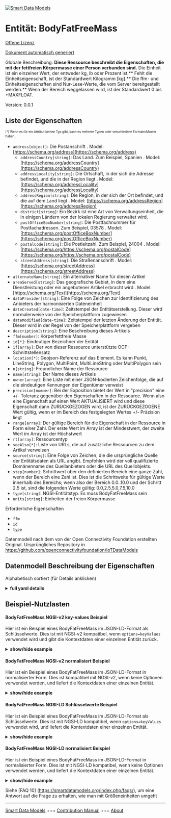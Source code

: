 <!-- 10-Header -->  
[![Smart Data Models](https://smartdatamodels.org/wp-content/uploads/2022/01/SmartDataModels_logo.png "Logo")](https://smartdatamodels.org)  
Entität: BodyFatFreeMass  
========================<!-- /10-Header -->  
<!-- 15-License -->  
[Offene Lizenz](https://github.com/smart-data-models//dataModel.OCF/blob/master/BodyFatFreeMass/LICENSE.md)  
[Dokument automatisch generiert](https://docs.google.com/presentation/d/e/2PACX-1vTs-Ng5dIAwkg91oTTUdt8ua7woBXhPnwavZ0FxgR8BsAI_Ek3C5q97Nd94HS8KhP-r_quD4H0fgyt3/pub?start=false&loop=false&delayms=3000#slide=id.gb715ace035_0_60)  
<!-- /15-License -->  
<!-- 20-Description -->  
Globale Beschreibung: **Diese Ressource beschreibt die Eigenschaften, die mit der fettfreien Körpermasse einer Person verbunden sind.** Die Einheit ist ein einzelner Wert, der entweder kg, lb oder Prozent ist.** Fehlt die Einheitseigenschaft, ist der Standardwert Kilogramm [kg].** Die ffm- und Einheitseigenschaften sind Nur-Lese-Werte, die vom Server bereitgestellt werden.** Wenn der Bereich weggelassen wird, ist der Standardwert 0 bis +MAXFLOAT.  
Version: 0.0.1  
<!-- /20-Description -->  
<!-- 30-PropertiesList -->  

## Liste der Eigenschaften  

<sup><sub>[*] Wenn es für ein Attribut keinen Typ gibt, kann es mehrere Typen oder verschiedene Formate/Muster haben</sub></sup>.  
- `address[object]`: Die Postanschrift  . Model: [https://schema.org/address](https://schema.org/address)	- `addressCountry[string]`: Das Land. Zum Beispiel, Spanien  . Model: [https://schema.org/addressCountry](https://schema.org/addressCountry)  
	- `addressLocality[string]`: Die Ortschaft, in der sich die Adresse befindet, und die in der Region liegt  . Model: [https://schema.org/addressLocality](https://schema.org/addressLocality)  
	- `addressRegion[string]`: Die Region, in der sich der Ort befindet, und die auf dem Land liegt  . Model: [https://schema.org/addressRegion](https://schema.org/addressRegion)  
	- `district[string]`: Ein Bezirk ist eine Art von Verwaltungseinheit, die in einigen Ländern von der lokalen Regierung verwaltet wird.    
	- `postOfficeBoxNumber[string]`: Die Postfachnummer für Postfachadressen. Zum Beispiel, 03578  . Model: [https://schema.org/postOfficeBoxNumber](https://schema.org/postOfficeBoxNumber)  
	- `postalCode[string]`: Die Postleitzahl. Zum Beispiel, 24004  . Model: [https://schema.org/https://schema.org/postalCode](https://schema.org/https://schema.org/postalCode)  
	- `streetAddress[string]`: Die Straßenanschrift  . Model: [https://schema.org/streetAddress](https://schema.org/streetAddress)  
- `alternateName[string]`: Ein alternativer Name für diesen Artikel  - `areaServed[string]`: Das geografische Gebiet, in dem eine Dienstleistung oder ein angebotener Artikel erbracht wird  . Model: [https://schema.org/Text](https://schema.org/Text)- `dataProvider[string]`: Eine Folge von Zeichen zur Identifizierung des Anbieters der harmonisierten Dateneinheit  - `dateCreated[date-time]`: Zeitstempel der Entitätserstellung. Dieser wird normalerweise von der Speicherplattform zugewiesen  - `dateModified[date-time]`: Zeitstempel der letzten Änderung der Entität. Dieser wird in der Regel von der Speicherplattform vergeben  - `description[string]`: Eine Beschreibung dieses Artikels  - `ffm[number]`: Körperfettfreie Masse  - `id[*]`: Eindeutiger Bezeichner der Entität  - `if[array]`: Der von dieser Ressource unterstützte OCF-Schnittstellensatz  - `location[*]`: Geojson-Referenz auf das Element. Es kann Punkt, LineString, Polygon, MultiPoint, MultiLineString oder MultiPolygon sein  - `n[string]`: Freundlicher Name der Ressource  - `name[string]`: Der Name dieses Artikels  - `owner[array]`: Eine Liste mit einer JSON-kodierten Zeichenfolge, die auf die eindeutigen Kennungen der Eigentümer verweist  - `precision[number]`: Bei der Exposition bietet der Wert in "precision" eine +/- Toleranz gegenüber den Eigenschaften in der Ressource. Wenn also eine Eigenschaft auf einen Wert AKTUALISIERT wird und diese Eigenschaft dann ZURÜCKGEZOGEN wird, ist der ZURÜCKGEZOGENE Wert gültig, wenn er im Bereich des festgelegten Wertes +/- Präzision liegt  - `range[array]`: Der gültige Bereich für die Eigenschaft in der Ressource in Form einer Zahl. Der erste Wert im Array ist der Mindestwert, der zweite Wert im Array ist der Höchstwert  - `rt[array]`: Ressourcentyp  - `seeAlso[*]`: Liste von URLs, die auf zusätzliche Ressourcen zu dem Artikel verweisen  - `source[string]`: Eine Folge von Zeichen, die die ursprüngliche Quelle der Entitätsdaten als URL angibt. Empfohlen wird der voll qualifizierte Domänenname des Quellanbieters oder die URL des Quellobjekts.  - `step[number]`: Schrittwert über den definierten Bereich eine ganze Zahl, wenn der Bereich eine Zahl ist.  Dies ist die Schrittweite für gültige Werte innerhalb des Bereichs; wenn also der Bereich 0.0..10.0 und der Schritt 2.5 ist, sind die folgenden Werte gültig: 0.0,2.5,5.0,7.5,10.0  - `type[string]`: NGSI-Entitätstyp. Es muss BodyFatFreeMass sein  - `units[string]`: Einheiten der freien Körpermasse  <!-- /30-PropertiesList -->  
<!-- 35-RequiredProperties -->  
Erforderliche Eigenschaften  
- `ffm`  - `id`  - `type`  <!-- /35-RequiredProperties -->  
<!-- 40-RequiredProperties -->  
Datenmodell nach dem von der Open Connectivity Foundation erstellten Original. Ursprüngliches Repository in https://github.com/openconnectivityfoundation/IoTDataModels  
<!-- /40-RequiredProperties -->  
<!-- 50-DataModelHeader -->  
## Datenmodell Beschreibung der Eigenschaften  
Alphabetisch sortiert (für Details anklicken)  
<!-- /50-DataModelHeader -->  
<!-- 60-ModelYaml -->  
<details><summary><strong>full yaml details</strong></summary>    
```yaml  
BodyFatFreeMass:    
  description: 'This Resource describes the Properties associated with a person''s body fat free mass.The unit is a single value that is one of kg, lb or percent.If the unit Property is missing the default is kilograms [kg].The ffm and unit Properties are read-only values that are provided by the Server.When range is omitted the default is 0 to +MAXFLOAT.'    
  properties:    
    address:    
      description: The mailing address    
      properties:    
        addressCountry:    
          description: 'The country. For example, Spain'    
          type: string    
          x-ngsi:    
            model: https://schema.org/addressCountry    
            type: Property    
        addressLocality:    
          description: 'The locality in which the street address is, and which is in the region'    
          type: string    
          x-ngsi:    
            model: https://schema.org/addressLocality    
            type: Property    
        addressRegion:    
          description: 'The region in which the locality is, and which is in the country'    
          type: string    
          x-ngsi:    
            model: https://schema.org/addressRegion    
            type: Property    
        district:    
          description: 'A district is a type of administrative division that, in some countries, is managed by the local government'    
          type: string    
          x-ngsi:    
            type: Property    
        postOfficeBoxNumber:    
          description: 'The post office box number for PO box addresses. For example, 03578'    
          type: string    
          x-ngsi:    
            model: https://schema.org/postOfficeBoxNumber    
            type: Property    
        postalCode:    
          description: 'The postal code. For example, 24004'    
          type: string    
          x-ngsi:    
            model: https://schema.org/https://schema.org/postalCode    
            type: Property    
        streetAddress:    
          description: The street address    
          type: string    
          x-ngsi:    
            model: https://schema.org/streetAddress    
            type: Property    
        streetNr:    
          description: Number identifying a specific property on a public street    
          type: string    
          x-ngsi:    
            type: Property    
      type: object    
      x-ngsi:    
        model: https://schema.org/address    
        type: Property    
    alternateName:    
      description: An alternative name for this item    
      type: string    
      x-ngsi:    
        type: Property    
    areaServed:    
      description: The geographic area where a service or offered item is provided    
      type: string    
      x-ngsi:    
        model: https://schema.org/Text    
        type: Property    
    dataProvider:    
      description: A sequence of characters identifying the provider of the harmonised data entity    
      type: string    
      x-ngsi:    
        type: Property    
    dateCreated:    
      description: Entity creation timestamp. This will usually be allocated by the storage platform    
      format: date-time    
      type: string    
      x-ngsi:    
        type: Property    
    dateModified:    
      description: Timestamp of the last modification of the entity. This will usually be allocated by the storage platform    
      format: date-time    
      type: string    
      x-ngsi:    
        type: Property    
    description:    
      description: A description of this item    
      type: string    
      x-ngsi:    
        type: Property    
    ffm:    
      description: Body fat free mass    
      minimum: 0.0    
      readOnly: true    
      type: number    
      x-ngsi:    
        type: Property    
    id:    
      anyOf:    
        - description: Identifier format of any NGSI entity    
          maxLength: 256    
          minLength: 1    
          pattern: ^[\w\-\.\{\}\$\+\*\[\]`|~^@!,:\\]+$    
          type: string    
          x-ngsi:    
            type: Property    
        - description: Identifier format of any NGSI entity    
          format: uri    
          type: string    
          x-ngsi:    
            type: Property    
      description: Unique identifier of the entity    
      x-ngsi:    
        type: Property    
    if:    
      description: The OCF Interface set supported by this Resource    
      items:    
        enum:    
          - oic.if.s    
          - oic.if.baseline    
        maxLength: 64    
        type: string    
      minItems: 1    
      readOnly: true    
      type: array    
      uniqueItems: true    
      x-ngsi:    
        type: Property    
    location:    
      description: 'Geojson reference to the item. It can be Point, LineString, Polygon, MultiPoint, MultiLineString or MultiPolygon'    
      oneOf:    
        - description: Geojson reference to the item. Point    
          properties:    
            bbox:    
              items:    
                type: number    
              minItems: 4    
              type: array    
            coordinates:    
              items:    
                type: number    
              minItems: 2    
              type: array    
            type:    
              enum:    
                - Point    
              type: string    
          required:    
            - type    
            - coordinates    
          title: GeoJSON Point    
          type: object    
          x-ngsi:    
            type: GeoProperty    
        - description: Geojson reference to the item. LineString    
          properties:    
            bbox:    
              items:    
                type: number    
              minItems: 4    
              type: array    
            coordinates:    
              items:    
                items:    
                  type: number    
                minItems: 2    
                type: array    
              minItems: 2    
              type: array    
            type:    
              enum:    
                - LineString    
              type: string    
          required:    
            - type    
            - coordinates    
          title: GeoJSON LineString    
          type: object    
          x-ngsi:    
            type: GeoProperty    
        - description: Geojson reference to the item. Polygon    
          properties:    
            bbox:    
              items:    
                type: number    
              minItems: 4    
              type: array    
            coordinates:    
              items:    
                items:    
                  items:    
                    type: number    
                  minItems: 2    
                  type: array    
                minItems: 4    
                type: array    
              type: array    
            type:    
              enum:    
                - Polygon    
              type: string    
          required:    
            - type    
            - coordinates    
          title: GeoJSON Polygon    
          type: object    
          x-ngsi:    
            type: GeoProperty    
        - description: Geojson reference to the item. MultiPoint    
          properties:    
            bbox:    
              items:    
                type: number    
              minItems: 4    
              type: array    
            coordinates:    
              items:    
                items:    
                  type: number    
                minItems: 2    
                type: array    
              type: array    
            type:    
              enum:    
                - MultiPoint    
              type: string    
          required:    
            - type    
            - coordinates    
          title: GeoJSON MultiPoint    
          type: object    
          x-ngsi:    
            type: GeoProperty    
        - description: Geojson reference to the item. MultiLineString    
          properties:    
            bbox:    
              items:    
                type: number    
              minItems: 4    
              type: array    
            coordinates:    
              items:    
                items:    
                  items:    
                    type: number    
                  minItems: 2    
                  type: array    
                minItems: 2    
                type: array    
              type: array    
            type:    
              enum:    
                - MultiLineString    
              type: string    
          required:    
            - type    
            - coordinates    
          title: GeoJSON MultiLineString    
          type: object    
          x-ngsi:    
            type: GeoProperty    
        - description: Geojson reference to the item. MultiLineString    
          properties:    
            bbox:    
              items:    
                type: number    
              minItems: 4    
              type: array    
            coordinates:    
              items:    
                items:    
                  items:    
                    items:    
                      type: number    
                    minItems: 2    
                    type: array    
                  minItems: 4    
                  type: array    
                type: array    
              type: array    
            type:    
              enum:    
                - MultiPolygon    
              type: string    
          required:    
            - type    
            - coordinates    
          title: GeoJSON MultiPolygon    
          type: object    
          x-ngsi:    
            type: GeoProperty    
      x-ngsi:    
        type: GeoProperty    
    n:    
      description: Friendly name of the Resource    
      maxLength: 64    
      readOnly: true    
      type: string    
      x-ngsi:    
        type: Property    
    name:    
      description: The name of this item    
      type: string    
      x-ngsi:    
        type: Property    
    owner:    
      description: A List containing a JSON encoded sequence of characters referencing the unique Ids of the owner(s)    
      items:    
        anyOf:    
          - description: Identifier format of any NGSI entity    
            maxLength: 256    
            minLength: 1    
            pattern: ^[\w\-\.\{\}\$\+\*\[\]`|~^@!,:\\]+$    
            type: string    
            x-ngsi:    
              type: Property    
          - description: Identifier format of any NGSI entity    
            format: uri    
            type: string    
            x-ngsi:    
              type: Property    
        description: Unique identifier of the entity    
        x-ngsi:    
          type: Property    
      type: array    
      x-ngsi:    
        type: Property    
    precision:    
      description: 'When exposed the value in ''precision'' provides a +/- tolerance against the Properties in the Resource. Thus if a Property is UPDATED to a value and that Property then RETRIEVED, the RETRIEVED value is valid if in the range of the set value +/- precision'    
      readOnly: true    
      type: number    
      x-ngsi:    
        type: Property    
    range:    
      description: 'The valid range for the Property in the Resource as a number. The first value in the array is the minimum value, the second value in the array is the maximum value'    
      items:    
        type: number    
      maxItems: 2    
      minItems: 2    
      readOnly: true    
      type: array    
      x-ngsi:    
        type: Property    
    rt:    
      description: Resource Type    
      items:    
        enum:    
          - oic.r.body.ffm    
        maxLength: 64    
        type: string    
      minItems: 1    
      readOnly: true    
      type: array    
      uniqueItems: true    
      x-ngsi:    
        type: Property    
    seeAlso:    
      description: list of uri pointing to additional resources about the item    
      oneOf:    
        - items:    
            format: uri    
            type: string    
          minItems: 1    
          type: array    
        - format: uri    
          type: string    
      x-ngsi:    
        type: Property    
    source:    
      description: 'A sequence of characters giving the original source of the entity data as a URL. Recommended to be the fully qualified domain name of the source provider, or the URL to the source object'    
      type: string    
      x-ngsi:    
        type: Property    
    step:    
      description: 'Step value across the defined range an integer when the range is a number.  This is the increment for valid values across the range; so if range is 0.0..10.0 and step is 2.5 then valid values are 0.0,2.5,5.0,7.5,10.0'    
      readOnly: true    
      type: number    
      x-ngsi:    
        type: Property    
    type:    
      description: NGSI entity type. It has to be BodyFatFreeMass    
      enum:    
        - BodyFatFreeMass    
      type: string    
      x-ngsi:    
        type: Property    
    units:    
      default: kg    
      description: Body fat free mass units    
      enum:    
        - kg    
        - lb    
        - percent    
      readOnly: true    
      type: string    
      x-ngsi:    
        type: Property    
  required:    
    - ffm    
    - id    
    - type    
  type: object    
  x-derived-from: https://raw.githubusercontent.com/openconnectivityfoundation/IoTDataModels/master/BodyFatFreeMassResURI.swagger.json    
  x-disclaimer: 'Redistribution and use in source and binary forms, with or without modification, are permitted  provided that the license conditions are met. Copyleft (c) 2022 Contributors to Smart Data Models Program'    
  x-license-url: https://github.com/smart-data-models/dataModel.OCF/blob/master/BodyFatFreeMass/LICENSE.md    
  x-model-schema: https://smart-data-models.github.io/dataModel.OCF/BodyFatFreeMass/schema.json    
  x-model-tags: OCF    
  x-version: 0.0.1    
```  
</details>    
<!-- /60-ModelYaml -->  
<!-- 70-MiddleNotes -->  
<!-- /70-MiddleNotes -->  
<!-- 80-Examples -->  
## Beispiel-Nutzlasten  
#### BodyFatFreeMass NGSI-v2 key-values Beispiel  
Hier ist ein Beispiel eines BodyFatFreeMass im JSON-LD-Format als Schlüsselwerte. Dies ist mit NGSI-v2 kompatibel, wenn `options=keyValues` verwendet wird und gibt die Kontextdaten einer einzelnen Entität zurück.  
<details><summary><strong>show/hide example</strong></summary>    
```json  
{  
  "id": "urn:ngsi-ld:BodyFatFreeMass:id:OWUF:38686534",  
  "dateCreated": "2016-04-20T09:01:59Z",  
  "dateModified": "2011-01-29T20:40:15Z",  
  "source": "Third draw do environment college. Author each position.",  
  "name": "Feeling evidence adult loss thing new floor likely. Memory prove back finish record. Number eat fact natural describe able.",  
  "alternateName": "Wish everyone end carry.",  
  "description": "Sign summer house citizen official. Nearly business heart development population.",  
  "dataProvider": "So as today reveal environmental safe right. Pick major environmental listen share day. Star term artist or want.",  
  "owner": [  
    "urn:ngsi-ld:BodyFatFreeMass:items:VNNT:07840154",  
    "urn:ngsi-ld:BodyFatFreeMass:items:KFNY:73865310"  
  ],  
  "seeAlso": [  
    "urn:ngsi-ld:BodyFatFreeMass:items:KAPP:63866226",  
    "urn:ngsi-ld:BodyFatFreeMass:items:QYFK:82184121"  
  ],  
  "location": {  
    "type": "Point",  
    "coordinates": [  
      -30.758229,  
      124.110579  
    ]  
  },  
  "address": {  
    "streetAddress": "Fast ask camera food. Though traditional group number live coach agreement. Thank production hope reflect long else. May science difficult.",  
    "addressLocality": "Special major major sure apply thing operation set. Box tell serve almost simply. Better increase particular group sure both.",  
    "addressRegion": "Social best beyond lead structure. Challenge high beat nature.",  
    "addressCountry": "Staff better standard feel air oil other. Perhaps only newspaper recognize why Congress. High find suffer relationship eight letter door.",  
    "postalCode": "Day back these appear wear. Medical contain consider agent.",  
    "postOfficeBoxNumber": "Allow television gun industry morning. Home ability vote into nearly to."  
  },  
  "areaServed": "Behind cold hot benefit. Or many gas election for none.",  
  "rt": [  
    "oic.r.body.ffm",  
    "oic.r.body.ffm"  
  ],  
  "ffm": {  
    "type": "Property",  
    "value": 103.8  
  },  
  "units": "percent",  
  "range": [  
    974.9,  
    706.9  
  ],  
  "step": {  
    "type": "Property",  
    "value": 406.8  
  },  
  "precision": {  
    "type": "Property",  
    "value": 396.6  
  },  
  "n": "Audience particularly receive offer national course.",  
  "if": [  
    "oic.if.s",  
    "oic.if.s"  
  ],  
  "type": "BodyFatFreeMass"  
}  
```  
</details>  
#### BodyFatFreeMass NGSI-v2 normalisiert Beispiel  
Hier ist ein Beispiel eines BodyFatFreeMass im JSON-LD-Format in normalisierter Form. Dies ist kompatibel mit NGSI-v2, wenn keine Optionen verwendet werden, und liefert die Kontextdaten einer einzelnen Entität.  
<details><summary><strong>show/hide example</strong></summary>    
```json  
{  
  "id": {  
    "type": "string",  
    "value": "urn:ngsi-ld:BodyFatFreeMass:id:OWUF:38686534"  
  },  
  "dateCreated": {  
    "format": "date-time",  
    "type": "string",  
    "value": "2016-04-20T09:01:59Z"  
  },  
  "dateModified": {  
    "format": "date-time",  
    "type": "string",  
    "value": "2011-01-29T20:40:15Z"  
  },  
  "source": {  
    "type": "string",  
    "value": "Third draw do environment college. Author each position."  
  },  
  "name": {  
    "type": "string",  
    "value": "Feeling evidence adult loss thing new floor likely. Memory prove back finish record. Number eat fact natural describe able."  
  },  
  "alternateName": {  
    "type": "string",  
    "value": "Wish everyone end carry."  
  },  
  "description": {  
    "type": "string",  
    "value": "Sign summer house citizen official. Nearly business heart development population."  
  },  
  "dataProvider": {  
    "type": "string",  
    "value": "So as today reveal environmental safe right. Pick major environmental listen share day. Star term artist or want."  
  },  
  "owner": {  
    "type": "array",  
    "value": [  
      "urn:ngsi-ld:BodyFatFreeMass:items:VNNT:07840154",  
      "urn:ngsi-ld:BodyFatFreeMass:items:KFNY:73865310"  
    ]  
  },  
  "seeAlso": {  
    "type": "array",  
    "value": [  
      "urn:ngsi-ld:BodyFatFreeMass:items:KAPP:63866226",  
      "urn:ngsi-ld:BodyFatFreeMass:items:QYFK:82184121"  
    ]  
  },  
  "location": {  
    "type": "object",  
    "value": {  
      "type": "Point",  
      "coordinates": [  
        -30.758229,  
        124.110579  
      ]  
    }  
  },  
  "address": {  
    "type": "object",  
    "value": {  
      "streetAddress": "Fast ask camera food. Though traditional group number live coach agreement. Thank production hope reflect long else. May science difficult.",  
      "addressLocality": "Special major major sure apply thing operation set. Box tell serve almost simply. Better increase particular group sure both.",  
      "addressRegion": "Social best beyond lead structure. Challenge high beat nature.",  
      "addressCountry": "Staff better standard feel air oil other. Perhaps only newspaper recognize why Congress. High find suffer relationship eight letter door.",  
      "postalCode": "Day back these appear wear. Medical contain consider agent.",  
      "postOfficeBoxNumber": "Allow television gun industry morning. Home ability vote into nearly to."  
    }  
  },  
  "areaServed": {  
    "type": "string",  
    "value": "Behind cold hot benefit. Or many gas election for none."  
  },  
  "rt": {  
    "type": "array",  
    "value": [  
      "oic.r.body.ffm",  
      "oic.r.body.ffm"  
    ]  
  },  
  "ffm": {  
    "type": "object",  
    "value": {  
      "type": "Property",  
      "value": 103.8  
    }  
  },  
  "units": {  
    "type": "string",  
    "value": "percent"  
  },  
  "range": {  
    "type": "array",  
    "value": [  
      974.9,  
      706.9  
    ]  
  },  
  "step": {  
    "type": "object",  
    "value": {  
      "type": "Property",  
      "value": 406.8  
    }  
  },  
  "precision": {  
    "type": "object",  
    "value": {  
      "type": "Property",  
      "value": 396.6  
    }  
  },  
  "n": {  
    "type": "string",  
    "value": "Audience particularly receive offer national course."  
  },  
  "if": {  
    "type": "array",  
    "value": [  
      "oic.if.s",  
      "oic.if.s"  
    ]  
  },  
  "type": {  
    "type": "string",  
    "value": "BodyFatFreeMass"  
  }  
}  
```  
</details>  
#### BodyFatFreeMass NGSI-LD Schlüsselwerte Beispiel  
Hier ist ein Beispiel eines BodyFatFreeMass im JSON-LD-Format als Schlüsselwerte. Dies ist mit NGSI-LD kompatibel, wenn `options=keyValues` verwendet wird, und liefert die Kontextdaten einer einzelnen Entität.  
<details><summary><strong>show/hide example</strong></summary>    
```json  
{  
    "id": "urn:ngsi-ld:BodyFatFreeMass:id:OWUF:38686534",  
    "dateCreated": "2016-04-20T09:01:59Z",  
    "dateModified": "2011-01-29T20:40:15Z",  
    "source": "Third draw do environment college. Author each position.",  
    "name": "Feeling evidence adult loss thing new floor likely. Memory prove back finish record. Number eat fact natural describe able.",  
    "alternateName": "Wish everyone end carry.",  
    "description": "Sign summer house citizen official. Nearly business heart development population.",  
    "dataProvider": "So as today reveal environmental safe right. Pick major environmental listen share day. Star term artist or want.",  
    "owner": [  
        "urn:ngsi-ld:BodyFatFreeMass:items:VNNT:07840154",  
        "urn:ngsi-ld:BodyFatFreeMass:items:KFNY:73865310"  
    ],  
    "seeAlso": [  
        "urn:ngsi-ld:BodyFatFreeMass:items:KAPP:63866226",  
        "urn:ngsi-ld:BodyFatFreeMass:items:QYFK:82184121"  
    ],  
    "location": {  
        "type": "Point",  
        "coordinates": [  
            -30.758229,  
            124.110579  
        ]  
    },  
    "address": {  
        "streetAddress": "Fast ask camera food. Though traditional group number live coach agreement. Thank production hope reflect long else. May science difficult.",  
        "addressLocality": "Special major major sure apply thing operation set. Box tell serve almost simply. Better increase particular group sure both.",  
        "addressRegion": "Social best beyond lead structure. Challenge high beat nature.",  
        "addressCountry": "Staff better standard feel air oil other. Perhaps only newspaper recognize why Congress. High find suffer relationship eight letter door.",  
        "postalCode": "Day back these appear wear. Medical contain consider agent.",  
        "postOfficeBoxNumber": "Allow television gun industry morning. Home ability vote into nearly to."  
    },  
    "areaServed": "Behind cold hot benefit. Or many gas election for none.",  
    "rt": [  
        "oic.r.body.ffm",  
        "oic.r.body.ffm"  
    ],  
    "ffm": {  
        "type": "Property",  
        "value": 103.8  
    },  
    "units": "percent",  
    "range": [  
        974.9,  
        706.9  
    ],  
    "step": {  
        "type": "Property",  
        "value": 406.8  
    },  
    "precision": {  
        "type": "Property",  
        "value": 396.6  
    },  
    "n": "Audience particularly receive offer national course.",  
    "if": [  
        "oic.if.s",  
        "oic.if.s"  
    ],  
    "type": "BodyFatFreeMass",  
    "@context": [  
        "https://smartdatamodels.org/context.jsonld",  
        "https://raw.githubusercontent.com/smart-data-models/dataModel.OCF/master/context.jsonld"  
    ]  
}  
```  
</details>  
#### BodyFatFreeMass NGSI-LD normalisiert Beispiel  
Hier ist ein Beispiel eines BodyFatFreeMass im JSON-LD-Format in normalisierter Form. Dies ist mit NGSI-LD kompatibel, wenn keine Optionen verwendet werden, und liefert die Kontextdaten einer einzelnen Entität.  
<details><summary><strong>show/hide example</strong></summary>    
```json  
{  
    "id": "urn:ngsi-ld:BodyFatFreeMass:id:BYYC:85997792",  
    "dateCreated": {  
        "type": "Property",  
        "value": {  
            "@type": "DateTime",  
            "@value": "1979-04-14T17:16:17Z"  
        }  
    },  
    "dateModified": {  
        "type": "Property",  
        "value": {  
            "@type": "DateTime",  
            "@value": "1982-11-26T18:17:09Z"  
        }  
    },  
    "source": {  
        "type": "Property",  
        "value": "With letter region set lay realize."  
    },  
    "name": {  
        "type": "Property",  
        "value": "Important hot speak product. Anything property face actually weight. Because hour admit case."  
    },  
    "alternateName": {  
        "type": "Property",  
        "value": "Race ball hard fine."  
    },  
    "description": {  
        "type": "Property",  
        "value": "Several list outside statement assume government. Size upon that staff lay everybody."  
    },  
    "dataProvider": {  
        "type": "Property",  
        "value": "List exist worry authority. Ok strategy security able huge. Control that early type control action new mouth."  
    },  
    "owner": {  
        "type": "Property",  
        "value": [  
            "urn:ngsi-ld:BodyFatFreeMass:items:YGWC:27965149",  
            "urn:ngsi-ld:BodyFatFreeMass:items:JJZI:38517462"  
        ]  
    },  
    "seeAlso": {  
        "type": "Property",  
        "value": [  
            "urn:ngsi-ld:BodyFatFreeMass:items:IRKO:22252881"  
        ]  
    },  
    "location": {  
        "type": "Property",  
        "value": {  
            "type": "Point",  
            "coordinates": [  
                -73.99554,  
                -50.163726  
            ]  
        }  
    },  
    "address": {  
        "type": "Property",  
        "value": {  
            "streetAddress": "Soon agreement rate evidence since answer bar. Never account center know.",  
            "addressLocality": "Growth against deep clearly let grow. Order over training have let high occur game. Make other enjoy ever human identify short summer.",  
            "addressRegion": "White budget ten doctor cup husband area. Wait spend myself serve whose south wonder bed. And clearly set argue. Represent then cause animal.",  
            "addressCountry": "Against finish hope business decade feeling. Fund really find line. Claim knowledge outside support way.",  
            "postalCode": "Think professional new those theory boy road. Something follow physical some reach might condition. Explain really production a nature so.",  
            "postOfficeBoxNumber": "All stand myself this case. Remain push win sea cell. Throughout account goal."  
        }  
    },  
    "areaServed": {  
        "type": "Property",  
        "value": "Happy Democrat yet Mr share time its. Half least record reveal leg fish. Vote development Republican single serve amount."  
    },  
    "rt": {  
        "type": "Property",  
        "value": [  
            "oic.r.body.ffm"  
        ]  
    },  
    "ffm": {  
        "type": "Property",  
        "value": 661.3  
    },  
    "units": {  
        "type": "Property",  
        "value": "kg"  
    },  
    "range": {  
        "type": "Property",  
        "value": [  
            609.9,  
            585.5  
        ]  
    },  
    "step": {  
        "type": "Property",  
        "value": 91.6  
    },  
    "precision": {  
        "type": "Property",  
        "value": 675.6  
    },  
    "n": {  
        "type": "Property",  
        "value": "Future reality write read law list. Account friend shake region tell program. Rate most mind save cup agency big rather."  
    },  
    "if": {  
        "type": "Property",  
        "value": [  
            "oic.if.baseline"  
        ]  
    },  
    "type": "BodyFatFreeMass",  
    "@context": [  
        "https://smartdatamodels.org/context.jsonld",  
        "https://raw.githubusercontent.com/smart-data-models/dataModel.OCF/master/context.jsonld"  
    ]  
}  
```  
</details><!-- /80-Examples -->  
<!-- 90-FooterNotes -->  
<!-- /90-FooterNotes -->  
<!-- 95-Units -->  
Siehe [FAQ 10] (https://smartdatamodels.org/index.php/faqs/), um eine Antwort auf die Frage zu erhalten, wie man mit Größeneinheiten umgeht  
<!-- /95-Units -->  
<!-- 97-LastFooter -->  
---  
[Smart Data Models](https://smartdatamodels.org) +++ [Contribution Manual](https://bit.ly/contribution_manual) +++ [About](https://bit.ly/Introduction_SDM)<!-- /97-LastFooter -->  
